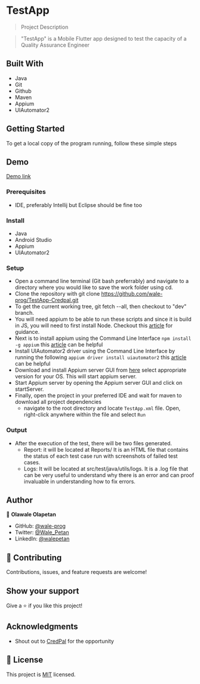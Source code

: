 # TestApp

> Project Description

> "TestApp" is a Mobile Flutter app designed to test the capacity of a Quality Assurance Engineer

## Built With
- Java
- Git
- Github
- Maven
- Appium
- UIAutomator2


## Getting Started
To get a local copy of the program running, follow these simple steps
## Demo
[Demo link]()

### Prerequisites
- IDE, preferably Intellij but Eclipse should be fine too

### Install
- Java
- Android Studio
- Appium
- UIAutomator2


### Setup
- Open a command line terminal (Git bash preferrably) and navigate to a directory where you would like to save the work folder using cd.
- Clone the repository with git clone https://github.com/wale-prog/TestApp-Credpal.git
- To get the current working tree, git fetch --all, then checkout to "dev" branch.
- You will need appium to be able to run these scripts and since it is build in JS, you will need to first install Node. Checkout this [article](https://www.geeksforgeeks.org/installation-of-node-js-on-windows/) for guidance.
- Next is to install appium using the Command Line Interface ``npm install -g appium`` this [article](https://appium.io/docs/en/2.0/quickstart/install/) can be helpful
- Install UIAutomator2 driver using the Command Line Interface by running the following ``appium driver install uiautomator2`` this [article](https://appium.io/docs/en/2.4/quickstart/uiauto2-driver/) can be helpful
- Download and install Appium server GUI from [here](https://github.com/appium/appium-desktop/releases) select appropriate version for your OS. This will start appium server.
- Start Appium server by opening the Appium server GUI and click on startServer.
- Finally, open the project in your preferred IDE and wait for maven to download all project dependencies
    - navigate to the root directory and locate ``TestApp.xml`` file. Open, right-click anywhere within the file and select `Run`

### Output
- After the execution of the test, there will be two files generated.
  - Report: it will be located at Reports/ It is an HTML file that contains the status of each test case run with screenshots of failed test cases.
  - Logs: It will be located at src/test/java/utils/logs. It is a .log file that can be very useful to understand why there is an error and can proof invaluable in understanding how to fix errors.
  

## Author

👤 **Olawale Olapetan**

- GitHub: [@wale-prog](https://github.com/wale-prog)
- Twitter: [@Wale_Petan](https://twitter.com/wale_Petan)
- LinkedIn: [@walepetan](https://www.linkedin.com/in/walepetan/)


## 🤝 Contributing

Contributions, issues, and feature requests are welcome!


## Show your support

Give a ⭐️ if you like this project!

## Acknowledgments
- Shout out to [CredPal](https://www.credpal.com/) for the opportunity

## 📝 License

This project is [MIT](./LICENSE) licensed.
